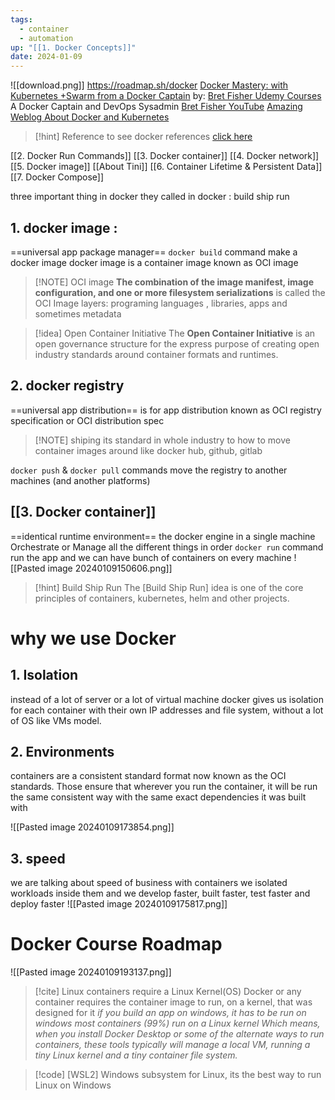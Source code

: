 ```yaml
---
tags:
  - container
  - automation
up: "[[1. Docker Concepts]]"
date: 2024-01-09
---
```

![[download.png]]
https://roadmap.sh/docker
[Docker Mastery: with Kubernetes +Swarm from a Docker Captain](https://www.udemy.com/course/docker-mastery/)
by: [Bret Fisher Udemy Courses ](https://www.udemy.com/user/bretfisher/) A Docker Captain and DevOps Sysadmin
[Bret Fisher YouTube](https://www.youtube.com/@BretFisher)
[Amazing Weblog About Docker and Kubernetes](https://collabnix.com/)

> [!hint] Reference
> to see docker references [click here](https://docs.docker.com/reference/)

[[2. Docker Run Commands]]
[[3. Docker container]]
[[4. Docker network]]
[[5. Docker image]]
[[About Tini]]
[[6. Container Lifetime & Persistent Data]]
[[7. Docker Compose]]

three important thing in docker 
they called in docker : build ship run
## 1. docker image : 
==universal app package manager==
`docker build` command make a docker image
docker image is a container image known as OCI image
> [!NOTE] OCI image
> **The combination of the image manifest, image configuration, and one or more filesystem serializations** is called the OCI Image layers: programing languages , libraries, apps and sometimes metadata

> [!idea] Open Container Initiative
The **Open Container Initiative** is an open governance structure for the express purpose of creating open industry standards around container formats and runtimes. 
## 2. docker registry
==universal app distribution==
is for app distribution known as OCI registry specification or OCI distribution spec
> [!NOTE] shiping
> its standard in whole industry to how to move container images around
like docker hub, github, gitlab

`docker push` & `docker pull` commands move the registry to another machines (and another platforms)

## [[3. Docker container]]
==identical runtime environment==
the docker engine in a single machine Orchestrate or Manage all the different things in order
`docker run` command run the app 
and we can have bunch of containers on every machine
![[Pasted image 20240109150606.png]]


> [!hint] Build Ship Run
>  The [Build Ship Run] idea is one of the core principles of containers, kubernetes, helm and other projects.


# why we use Docker
## 1. Isolation
instead of a lot of server or a lot of virtual machine docker gives us isolation for each container with their own IP addresses and file system, without a lot of OS like VMs model.
## 2. Environments
containers are a consistent standard format now known as the OCI standards. Those ensure that wherever you run the container, it will be run the same consistent way with the same exact dependencies it was built with

![[Pasted image 20240109173854.png]]

## 3. speed
we are talking about speed of  business
with containers we isolated workloads inside them and we develop faster, built faster, test faster and deploy faster
![[Pasted image 20240109175817.png]]

# Docker Course Roadmap
![[Pasted image 20240109193137.png]]

  > [!cite] Linux containers require a Linux Kernel(OS) 
>  Docker or any container requires the container image to run, on a kernel, that was designed for it
>  *if you build an app on windows, it has to be run on windows*
>  *most containers (99%) run on a Linux kernel Which means, when you install Docker Desktop or some of the alternate ways to run containers, these tools typically will manage a local VM, running a tiny Linux kernel and a tiny container file system.*

> [!code] [WSL2]
> Windows subsystem for Linux, its the best way to run Linux on Windows

